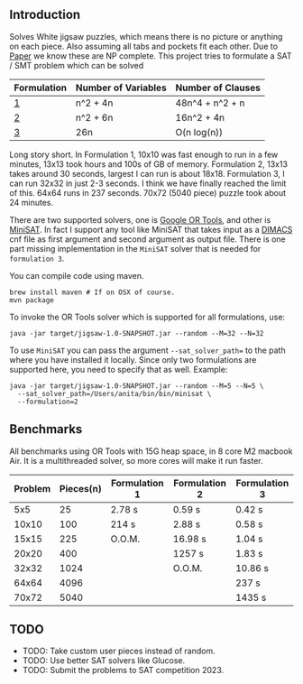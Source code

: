 ## Introduction

Solves White jigsaw puzzles, which means there is no picture or anything on each piece.
Also assuming all tabs and pockets fit each other. Due to 
[Paper](https://erikdemaine.org/papers/Jigsaw_GC/paper.pdf) we know these are NP complete.
This project tries to formulate a SAT / SMT problem which can be solved 

| Formulation                 | Number of Variables | Number of Clauses |
|-----------------------------|---------------------|-------------------|
| [1](https://mathb.in/77183) | n^2 + 4n            | 48n^4 + n^2 + n   |
| [2](https://mathb.in/77190) | n^2 + 6n            | 16n^2 + 4n        |
| [3](https://mathb.in/77209) | 26n                 | O(n log(n))       |

Long story short. In Formulation 1, 10x10 was fast enough to run in a few minutes, 
13x13 took hours and 100s of GB of memory. Formulation 2, 13x13 takes around 30 seconds,
largest I can run is about 18x18. Formulation 3, I can run 32x32 in just 2-3 seconds. I
think we have finally reached the limit of this. 64x64 runs in 237 seconds. 70x72 (5040 piece)
puzzle took about 24 minutes.

There are two supported solvers, one is [Google OR Tools](https://developers.google.com/optimization), 
and other is [MiniSAT](http://minisat.se/). In fact I support any tool like MiniSAT that takes 
input as a [DIMACS](https://www.cs.utexas.edu/users/moore/acl2/manuals/current/manual/index-seo.php/SATLINK____DIMACS)
cnf file as first argument and second argument as output file. There is one part missing
implementation in the `MiniSAT` solver that is needed for `formulation 3`. 

You can compile code using maven. 
```shell
brew install maven # If on OSX of course. 
mvn package
```

To invoke the OR Tools solver which is supported for all formulations, use: 
```shell 
java -jar target/jigsaw-1.0-SNAPSHOT.jar --random --M=32 --N=32 
```

To use `MiniSAT` you can pass the argument `--sat_solver_path=` to the path where you
have installed it locally. Since only two formulations are supported here, you need
to specify that as well. Example:
```shell
java -jar target/jigsaw-1.0-SNAPSHOT.jar --random --M=5 --N=5 \
  --sat_solver_path=/Users/anita/bin/bin/minisat \
  --formulation=2
```

## Benchmarks
All benchmarks using OR Tools with 15G heap space, in 8 core M2 macbook Air. It
is a multithreaded solver, so more cores will make it run faster. 

| Problem  | Pieces(n) | Formulation 1 | Formulation 2 | Formulation 3 |
|----------|-----------|---------------|---------------|---------------|
| 5x5      | 25        | 2.78 s        | 0.59 s        | 0.42 s        |
| 10x10    | 100       | 214 s         | 2.88 s        | 0.58 s        |
| 15x15    | 225       | O.O.M.        | 16.98 s       | 1.04 s        |
| 20x20    | 400       |               | 1257 s        | 1.83 s        |
| 32x32    | 1024      |               | O.O.M.        | 10.86 s       |
| 64x64    | 4096      |               |               | 237 s         |
| 70x72    | 5040      |               |               | 1435 s        |

## TODO

* TODO: Take custom user pieces instead of random.
* TODO: Use better SAT solvers like Glucose.
* TODO: Submit the problems to SAT competition 2023.
